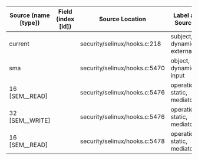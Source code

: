 | Source (name [type]) | Field (index [id]) | Source Location               | Label at Source              |
|----------------------|--------------------|-------------------------------|------------------------------|
| current              |                    | security/selinux/hooks.c:218  | subject, dynamic, external   |
| sma                  |                    | security/selinux/hooks.c:5470 | object, dynamic, input       |
| 16 [SEM__READ]       |                    | security/selinux/hooks.c:5476 | operation, static, mediator  |
| 32 [SEM__WRITE]      |                    | security/selinux/hooks.c:5476 | operation, static, mediator  |
| 16 [SEM__READ]       |                    | security/selinux/hooks.c:5478 | operation, static, mediator  |



